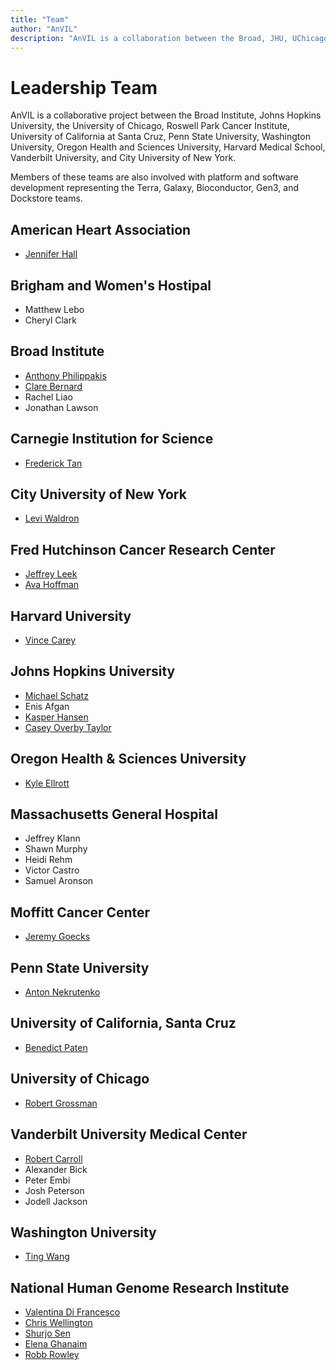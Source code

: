 ```yaml
---
title: "Team"
author: "AnVIL"
description: "AnVIL is a collaboration between the Broad, JHU, UChicago, RPCI, UCSC, Penn State, WUSTL, OHSU, Harvard Medical School, Vanderbilt & CUNY."
---
```


# Leadership Team

<hero>AnVIL is a collaborative project between the Broad Institute, Johns Hopkins University, the University of Chicago, Roswell Park Cancer Institute, University of California at Santa Cruz, Penn State University, Washington University, Oregon Health and Sciences University, Harvard Medical School, Vanderbilt University, and City University of New York.</hero>

Members of these teams are also involved with platform and software development representing the Terra, Galaxy, Bioconductor, Gen3, and Dockstore teams.

## American Heart Association

- [Jennifer Hall](https://www.heart.org/en/about-us/jennifer-hall)

## Brigham and Women's Hostipal 

- Matthew Lebo
- Cheryl Clark

## Broad Institute

- [Anthony Philippakis](https://www.broadinstitute.org/bios/anthony-philippakis-0)
- [Clare Bernard](https://www.broadinstitute.org/bios/clare-bernard)
- Rachel Liao
- Jonathan Lawson

## Carnegie Institution for Science

- [Frederick Tan](https://bse.carnegiescience.edu/)

## City University of New York

- [Levi Waldron](https://waldronlab.io/)

## Fred Hutchinson Cancer Research Center
- [Jeffrey Leek](https://jtleek.com/)
- [Ava Hoffman](https://www.avahoffman.com/)

## Harvard University

- [Vince Carey](https://vjcitn.github.io/)

## Johns Hopkins University

- [Michael Schatz](https://schatz-lab.org/)
- Enis Afgan
- [Kasper Hansen](https://publichealth.jhu.edu/faculty/2742/kasper-daniel-hansen)
- [Casey Overby Taylor](https://www.hopkinsmedicine.org/profiles/details/casey-taylor)

## Oregon Health & Sciences University

- [Kyle Ellrott](https://www.ohsu.edu/people/kyle-ellrott-phd)

## Massachusetts General Hospital

- Jeffrey Klann
- Shawn Murphy
- Heidi Rehm
- Victor Castro
- Samuel Aronson

## Moffitt Cancer Center

- [Jeremy Goecks](http://www.goeckslab.org/)

## Penn State University

- [Anton Nekrutenko](https://nekrut.github.io/lab_site/)

## University of California, Santa Cruz

- [Benedict Paten](https://cglgenomics.ucsc.edu/team/)

## University of Chicago

- [Robert Grossman](https://rgrossman.com/)

## Vanderbilt University Medical Center

- [Robert Carroll](https://www.vumc.org/dbmi/person/robert-carroll-phd)
- Alexander Bick
- Peter Embi
- Josh Peterson
- Jodell Jackson

## Washington University

- [Ting Wang](https://genome.wustl.edu/people/ting-wang/)

## National Human Genome Research Institute

- [Valentina Di Francesco](https://www.genome.gov/staff/Valentina-Di-Francesco-MS)
- [Chris Wellington](https://www.genome.gov/staff/Chris-Wellington-BS)
- [Shurjo Sen](https://www.genome.gov/staff/Shurjo-K-Sen-PhD)
- [Elena Ghanaim](https://www.genome.gov/staff/Elena-Ghanaim-MA)
- [Robb Rowley](https://www.genome.gov/staff/robb-rowley-md)
